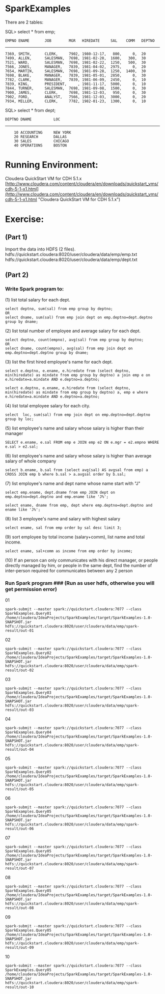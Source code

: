 SparkExamples
==========

There are 2 tables:

SQL> select * from emp;
     
    EMPNO ENAME       JOB        MGR   HIREDATE     SAL    COMM   DEPTNO
---------- ---------- --------- ------ ---------- ------ ----- ---------

    7369, SMITH,      CLERK,     7902, 1980-12-17,   800,     0,  20
    7499, ALLEN,      SALESMAN,  7698, 1981-02-20,  1600,   300,  30
    7521, WARD,       SALESMAN,  7698, 1981-02-22,  1250,   500,  30
    7566, JONES,      MANAGER,   7839, 1981-04-02,  2975,     0,  20
    7654, MARTIN,     SALESMAN,  7698, 1981-09-28,  1250,  1400,  30
    7698, BLAKE,      MANAGER,   7839, 1981-05-01,  2850,     0,  30
    7782, CLARK,      MANAGER,   7839, 1981-06-09,  2450,     0,  10
    7839, KING,       PRESIDENT,     , 1981-11-17,  5000,     0,  10
    7844, TURNER,     SALESMAN,  7698, 1981-09-08,  1500,     0,  30
    7900, JAMES,      CLERK,     7698, 1981-12-03,   950,     0,  30
    7902, FORD,       ANALYST,   7566, 1981-12-03,  3000,     0,  20
    7934, MILLER,     CLERK,     7782, 1982-01-23,  1300,     0,  10

    
    
SQL> select * from dept;

    DEPTNO DNAME          LOC
---------- -------------- -------------
        10 ACCOUNTING     NEW YORK
        20 RESEARCH       DALLAS
        30 SALES          CHICAGO
        40 OPERATIONS     BOSTON
        

# Running Environment: #
Cloudera QuickStart VM for CDH 5.1.x
[http://www.cloudera.com/content/cloudera/en/downloads/quickstart_vms/cdh-5-1-x1.html](http://www.cloudera.com/content/cloudera/en/downloads/quickstart_vms/cdh-5-1-x1.html "Cloudera QuickStart VM for CDH 5.1.x")

# Exercise: #

## (Part 1) ##

Import the data into HDFS (2 files).
hdfs://quickstart.cloudera:8020/user/cloudera/data/emp/emp.txt
hdfs://quickstart.cloudera:8020/user/cloudera/data/emp/dept.txt


## (Part 2) ##
### Write Spark program to: ###

(1) list total salary for each dept.

	select deptno, sum(sal) from emp group by deptno;
	OR	
	select dname, sum(sal) from emp join dept on emp.deptno=dept.deptno group by dname;


(2) list total number of employee and average salary for each dept.

	select deptno, count(empno), avg(sal) from emp group by deptno;
	OR
	select dname, count(empno), avg(sal) from emp join dept on emp.deptno=dept.deptno group by dname;


(3) list the first hired employee's name for each dept.

	select e.deptno, e.ename, e.hiredate from (select deptno, min(hiredate) as mindate from emp group by deptno) a join emp e on e.hiredate=a.mindate AND e.deptno=a.deptno;

	select e.deptno, e.ename, e.hiredate from (select deptno, min(hiredate) as mindate from emp group by deptno) a, emp e where e.hiredate=a.mindate AND e.deptno=a.deptno;


(4) list total employee salary for each city.

	select  loc, sum(sal) from emp join dept on emp.deptno=dept.deptno group by loc;


(5) list employee's name and salary whose salary is higher than their manager

	SELECT e.ename, e.sal FROM emp e JOIN emp e2 ON e.mgr = e2.empno WHERE e.sal > e2.sal;


(6) list employee's name and salary whose salary is higher than average salary of whole company
	
	select b.ename, b.sal from (select avg(sal) AS avgsal from emp) a CROSS JOIN emp b where b.sal > a.avgsal order by b.sal;


(7) list employee's name and dept name whose name start with "J"

	select emp.ename, dept.dname from emp JOIN dept on emp.deptno=dept.deptno and emp.ename like 'J%';

	select ename, dname from emp, dept where emp.deptno=dept.deptno and ename like 'J%';


(8) list 3 employee's name and salary with highest salary

	select ename, sal from emp order by sal desc limit 3;


(9) sort employee by total income (salary+comm), list name and total income.

	select ename, sal+comm as income from emp order by income;


(10) If an person can only communicates with his direct manager, or people directly managed by him, or people in the
     same dept, find the number of inter-person required for communicates between any 2 person
    

### Run Spark program ### (Run as user hdfs, otherwise you will get permission error)
01 	
	
    spark-submit --master spark://quickstart.cloudera:7077 --class SparkExamples.Query01 /home/cloudera/IdeaProjects/SparkExamples/target/SparkExamples-1.0-SNAPSHOT.jar hdfs://quickstart.cloudera:8020/user/cloudera/data/emp/spark-result/out-01

02 

    spark-submit --master spark://quickstart.cloudera:7077 --class SparkExamples.Query02 /home/cloudera/IdeaProjects/SparkExamples/target/SparkExamples-1.0-SNAPSHOT.jar hdfs://quickstart.cloudera:8020/user/cloudera/data/emp/spark-result/out-02

03 
	
    spark-submit --master spark://quickstart.cloudera:7077 --class SparkExamples.Query03 /home/cloudera/IdeaProjects/SparkExamples/target/SparkExamples-1.0-SNAPSHOT.jar hdfs://quickstart.cloudera:8020/user/cloudera/data/emp/spark-result/out-03

04

    spark-submit --master spark://quickstart.cloudera:7077 --class SparkExamples.Query04 /home/cloudera/IdeaProjects/SparkExamples/target/SparkExamples-1.0-SNAPSHOT.jar hdfs://quickstart.cloudera:8020/user/cloudera/data/emp/spark-result/out-04

05 

    spark-submit --master spark://quickstart.cloudera:7077 --class SparkExamples.Query05 /home/cloudera/IdeaProjects/SparkExamples/target/SparkExamples-1.0-SNAPSHOT.jar hdfs://quickstart.cloudera:8020/user/cloudera/data/emp/spark-result/out-05

06 

    spark-submit --master spark://quickstart.cloudera:7077 --class SparkExamples.Query05 /home/cloudera/IdeaProjects/SparkExamples/target/SparkExamples-1.0-SNAPSHOT.jar hdfs://quickstart.cloudera:8020/user/cloudera/data/emp/spark-result/out-06

07

    spark-submit --master spark://quickstart.cloudera:7077 --class SparkExamples.Query05 /home/cloudera/IdeaProjects/SparkExamples/target/SparkExamples-1.0-SNAPSHOT.jar hdfs://quickstart.cloudera:8020/user/cloudera/data/emp/spark-result/out-07

08

    spark-submit --master spark://quickstart.cloudera:7077 --class SparkExamples.Query05 /home/cloudera/IdeaProjects/SparkExamples/target/SparkExamples-1.0-SNAPSHOT.jar hdfs://quickstart.cloudera:8020/user/cloudera/data/emp/spark-result/out-08

09

    spark-submit --master spark://quickstart.cloudera:7077 --class SparkExamples.Query05 /home/cloudera/IdeaProjects/SparkExamples/target/SparkExamples-1.0-SNAPSHOT.jar hdfs://quickstart.cloudera:8020/user/cloudera/data/emp/spark-result/out-09

10

    spark-submit --master spark://quickstart.cloudera:7077 --class SparkExamples.Query05 /home/cloudera/IdeaProjects/SparkExamples/target/SparkExamples-1.0-SNAPSHOT.jar hdfs://quickstart.cloudera:8020/user/cloudera/data/emp/spark-result/out-10
